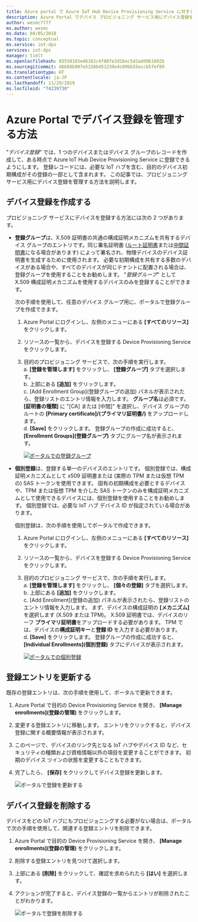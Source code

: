 ```yaml
---
title: Azure portal で Azure IoT Hub Device Provisioning Service に対するデバイスの登録を管理する
description: Azure Portal でデバイス プロビジョニング サービス用にデバイス登録を管理する方法
author: wesmc7777
ms.author: wesmc
ms.date: 04/05/2018
ms.topic: conceptual
ms.service: iot-dps
services: iot-dps
manager: timlt
ms.openlocfilehash: 03559183e46182c4f80fe3d16ec542add9b1692b
ms.sourcegitcommit: d6b68b907e5158b451239e4c09bb55eccb5fef89
ms.translationtype: HT
ms.contentlocale: ja-JP
ms.lasthandoff: 11/20/2019
ms.locfileid: "74229730"
---
```

# <a name="how-to-manage-device-enrollments-with-azure-portal"></a>Azure Portal でデバイス登録を管理する方法

"*デバイス登録*" では、1 つのデバイスまたはデバイス グループのレコードを作成して、ある時点で Azure IoT Hub Device Provisioning Service に登録できるようにします。 登録レコードには、必要な IoT ハブを含む、目的のデバイス初期構成がその登録の一部として含まれます。 この記事では、プロビジョニング サービス用にデバイス登録を管理する方法を説明します。


## <a name="create-a-device-enrollment"></a>デバイス登録を作成する

プロビジョニング サービスにデバイスを登録する方法には次の 2 つがあります。

* **登録グループ**は、X.509 証明書の共通の構成証明メカニズムを共有するデバイス グループのエントリです。同じ署名証明書 ([ルート証明書](https://docs.microsoft.com/azure/iot-dps/concepts-security#root-certificate)または[中間証明書](https://docs.microsoft.com/azure/iot-dps/concepts-security#intermediate-certificate)になる場合があります) によって署名され、物理デバイスのデバイス証明書を生成するために使用されます。 必要な初期構成を共有する多数のデバイスがある場合や、すべてのデバイスが同じテナントに配置される場合は、登録グループを使用することをお勧めします。 "*登録グループ*" として X.509 構成証明メカニズムを使用するデバイスのみを登録することができます。 

    次の手順を使用して、任意のデバイス グループ用に、ポータルで登録グループを作成できます。

  1. Azure Portal にログインし、左側のメニューにある **[すべてのリソース]** をクリックします。  
  1. リソースの一覧から、デバイスを登録する Device Provisioning Service をクリックします。  
  1. 目的のプロビジョニング サービスで、次の手順を実行します。  
     a. **[登録を管理します]** をクリックし、 **[登録グループ]** タブを選択します。  
     b. 上部にある **[追加]** をクリックします。  
     c. [Add Enrollment Group]\(登録グループの追加\) パネルが表示されたら、登録リストのエントリ情報を入力します。  **グループ名**は必須です。 **[証明書の種類]** に "[CA] または [中間]" を選択し、デバイス グループのルートの **[Primary certificate]/(プライマリ証明書/)** をアップロードします。  
     d. **[Save]** をクリックします。 登録グループの作成に成功すると、 **[Enrollment Groups]\(登録グループ\)** タブにグループ名が表示されます。  

     [![ポータルでの登録グループ](./media/how-to-manage-enrollments/group-enrollment.png)](./media/how-to-manage-enrollments/group-enrollment.png#lightbox)
    

* **個別登録**は、登録する単一のデバイスのエントリです。 個別登録では、構成証明メカニズムとして x509 証明書または (実際の TPM または仮想 TPM の) SAS トークンを使用できます。 固有の初期構成を必要とするデバイスや、TPM または仮想 TPM を介した SAS トークンのみを構成証明メカニズムとして使用できるデバイスには、個別登録を使用することをお勧めします。 個別登録では、必要な IoT ハブ デバイス ID が指定されている場合があります。

    個別登録は、次の手順を使用してポータルで作成できます。

    1. Azure Portal にログインし、左側のメニューにある **[すべてのリソース]** をクリックします。
    1. リソースの一覧から、デバイスを登録する Device Provisioning Service をクリックします。
    1. 目的のプロビジョニング サービスで、次の手順を実行します。  
       a. **[登録を管理します]** をクリックし、 **[個々の登録]** タブを選択します。  
       b. 上部にある **[追加]** をクリックします。   
       c. [Add Enrollment]\(登録の追加\) パネルが表示されたら、登録リストのエントリ情報を入力します。 まず、デバイスの構成証明の **[メカニズム]** を選択します (X.509 または TPM)。 X.509 証明書では、デバイスのリーフ **プライマリ証明書**をアップロードする必要があります。 TPM では、デバイスの**構成証明キー**と**登録 ID** を入力する必要があります。  
       d. **[Save]** をクリックします。 登録グループの作成に成功すると、 **[Individual Enrollments]\(個別登録)** タブにデバイスが表示されます。  

       [![ポータルでの個別登録](./media/how-to-manage-enrollments/individual-enrollment.png)](./media/how-to-manage-enrollments/individual-enrollment.png#lightbox)

## <a name="update-an-enrollment-entry"></a>登録エントリを更新する
既存の登録エントリは、次の手順を使用して、ポータルで更新できます。

1. Azure Portal で目的の Device Provisioning Service を開き、 **[Manage enrollments]\(登録の管理\)** をクリックします。 
1. 変更する登録エントリに移動します。 エントリをクリックすると、デバイス登録に関する概要情報が表示されます。 
1. このページで、デバイスのリンク先となる IoT ハブやデバイス ID など、セキュリティの種類および資格情報以外の項目を変更することができます。 初期のデバイス ツインの状態を変更することもできます。 
1. 完了したら、 **[保存]** をクリックしてデバイス登録を更新します。 

    ![ポータルで登録を更新する](./media/how-to-manage-enrollments/update-enrollment.png)

## <a name="remove-a-device-enrollment"></a>デバイス登録を削除する
デバイスをどの IoT ハブにもプロビジョニングする必要がない場合は、ポータルで次の手順を使用して、関連する登録エントリを削除できます。

1. Azure Portal で目的の Device Provisioning Service を開き、 **[Manage enrollments]\(登録の管理\)** をクリックします。 
1. 削除する登録エントリを見つけて選択します。 
1. 上部にある **[削除]** をクリックして、確認を求められたら **[はい]** を選択します。 
1. アクションが完了すると、デバイス登録の一覧からエントリが削除されたことがわかります。 
 
    ![ポータルで登録を削除する](./media/how-to-manage-enrollments/remove-enrollment.png)


